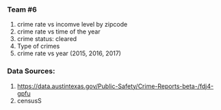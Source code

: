 ### Team #6

1. crime rate vs incomve level by zipcode
2. crime rate vs time of the year
3. crime status: cleared
4. Type of crimes
5. crime rate vs year (2015, 2016, 2017)



### Data Sources: 
1. https://data.austintexas.gov/Public-Safety/Crime-Reports-beta-/fdj4-gpfu
2. censusS